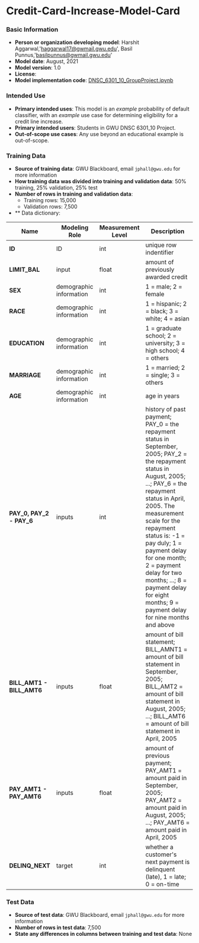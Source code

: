 # Credit-Card-Increase-Model-Card

### Basic Information

* **Person or organization developing model**: Harshit Aggarwal,'haggarwal17@gwmail.gwu.edu', Basil Punnus,'basilpunnus@gwmail.gwu.edu'
* **Model date**: August, 2021
* **Model version**: 1.0
* **License**: 
* **Model implementation code**: [DNSC_6301_10_GroupProject.ipynb](DNSC_6301_10_GroupProject.ipynb)

### Intended Use
* **Primary intended uses**: This model is an *example* probability of default classifier, with an *example* use case for determining eligibility for a credit line increase.
* **Primary intended users**: Students in GWU DNSC 6301_10 Project.
* **Out-of-scope use cases**: Any use beyond an educational example is out-of-scope.

### Training Data
* **Source of training data**: GWU Blackboard, email `jphall@gwu.edu` for more information
* **How training data was divided into training and validation data**: 50% training, 25% validation, 25% test
* **Number of rows in training and validation data**:
  * Training rows: 15,000
  * Validation rows: 7,500
* ** Data dictionary: 

| Name | Modeling Role | Measurement Level| Description|
| ---- | ------------- | ---------------- | ---------- |
|**ID**| ID | int | unique row indentifier |
| **LIMIT_BAL** | input | float | amount of previously awarded credit |
| **SEX** | demographic information | int | 1 = male; 2 = female
| **RACE** | demographic information | int | 1 = hispanic; 2 = black; 3 = white; 4 = asian |
| **EDUCATION** | demographic information | int | 1 = graduate school; 2 = university; 3 = high school; 4 = others |
| **MARRIAGE** | demographic information | int | 1 = married; 2 = single; 3 = others |
| **AGE** | demographic information | int | age in years |
| **PAY_0, PAY_2 - PAY_6** | inputs | int | history of past payment; PAY_0 = the repayment status in September, 2005; PAY_2 = the repayment status in August, 2005; ...; PAY_6 = the repayment status in April, 2005. The measurement scale for the repayment status is: -1 = pay duly; 1 = payment delay for one month; 2 = payment delay for two months; ...; 8 = payment delay for eight months; 9 = payment delay for nine months and above |
| **BILL_AMT1 - BILL_AMT6** | inputs | float | amount of bill statement; BILL_AMNT1 = amount of bill statement in September, 2005; BILL_AMT2 = amount of bill statement in August, 2005; ...; BILL_AMT6 = amount of bill statement in April, 2005 |
| **PAY_AMT1 - PAY_AMT6** | inputs | float | amount of previous payment; PAY_AMT1 = amount paid in September, 2005; PAY_AMT2 = amount paid in August, 2005; ...; PAY_AMT6 = amount paid in April, 2005 |
| **DELINQ_NEXT**| target | int | whether a customer's next payment is delinquent (late), 1 = late; 0 = on-time |


### Test Data
* **Source of test data**: GWU Blackboard, email `jphall@gwu.edu` for more information
* **Number of rows in test data**: 7,500
* **State any differences in columns between training and test data**: None
